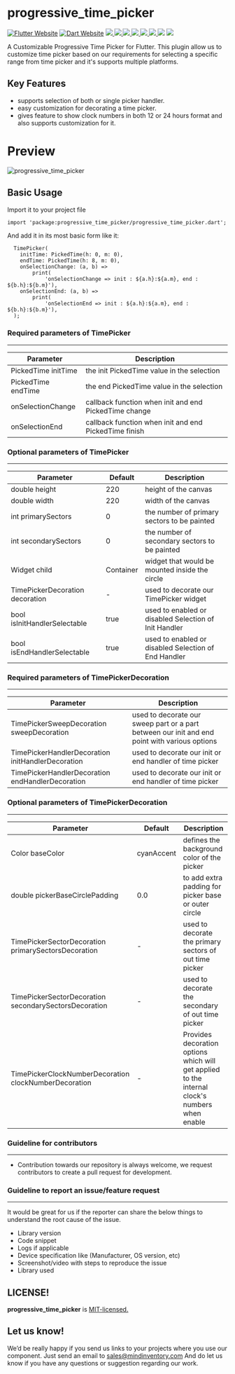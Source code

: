 # progressive_time_picker

<a href="https://flutter.dev/"><img src="https://img.shields.io/badge/flutter-website-deepskyblue.svg" alt="Flutter Website"></a>
<a href="https://dart.dev"><img src="https://img.shields.io/badge/dart-website-deepskyblue.svg" alt="Dart Website"></a>
<a href="https://developer.android.com" style="pointer-events: stroke;" target="_blank">
<img src="https://img.shields.io/badge/platform-Android-yellow">
</a>
<a href="https://developer.apple.com/ios/" style="pointer-events: stroke;" target="_blank">
<img src="https://img.shields.io/badge/platform-iOS-yellow">
</a>
<a href="" style="pointer-events: stroke;" target="_blank">
<img src="https://img.shields.io/badge/platform-Web-yellow">
</a>
<a href="" style="pointer-events: stroke;" target="_blank">
<img src="https://img.shields.io/badge/platform-Mac-yellow">
</a>
<a href="" style="pointer-events: stroke;" target="_blank">
<img src="https://img.shields.io/badge/platform-Linux-yellow">
</a>
<a href="" style="pointer-events: stroke;" target="_blank">
<img src="https://img.shields.io/badge/platform-Windows-yellow">
</a>
<a href="https://www.codacy.com/gh/mohit-chauhan-mi/progressive_time_picker/dashboard?utm_source=github.com&amp;utm_medium=referral&amp;utm_content=mohit-chauhan-mi/progressive_time_picker&amp;utm_campaign=Badge_Grade"><img src="https://app.codacy.com/project/badge/Grade/dc683c9cc61b499fa7cdbf54e4d9ff35"/></a>
<a href="https://github.com/Mindinventory/progressive_time_picker/blob/master/LICENSE" style="pointer-events: stroke;" target="_blank">
<img src="https://img.shields.io/github/license/Mindinventory/progressive_time_picker"></a>


A Customizable Progressive Time Picker for Flutter.
This plugin allow us to customize time picker based on our requirements for selecting a specific range from time picker and it's supports multiple platforms.

## Key Features
* supports selection of both or single picker handler.
* easy customization for decorating a time picker.
* gives feature to show clock numbers in both 12 or 24 hours format and also supports customization for it.

# Preview
![progressive_time_picker](https://github.com/Mindinventory/progressive_time_picker/blob/master/assets/timepicker.gif)

## Basic Usage

Import it to your project file

```
import 'package:progressive_time_picker/progressive_time_picker.dart';
```

And add it in its most basic form like it:
```
  TimePicker(
    initTime: PickedTime(h: 0, m: 0),
    endTime: PickedTime(h: 8, m: 0),
    onSelectionChange: (a, b) =>
        print(
            'onSelectionChange => init : ${a.h}:${a.m}, end : ${b.h}:${b.m}'),
    onSelectionEnd: (a, b) =>
        print(
            'onSelectionEnd => init : ${a.h}:${a.m}, end : ${b.h}:${b.m}'),
  );
```

### Required parameters of TimePicker
------------
| Parameter |  Description  |
| ------------ |  ------------ |
| PickedTime initTime | the init PickedTime value in the selection |
| PickedTime endTime | the end PickedTime value in the selection |
| onSelectionChange  | callback function when init and end PickedTime change |
| onSelectionEnd | callback function when init and end PickedTime finish |

### Optional parameters of TimePicker
------------
| Parameter |  Default | Description  |
| ------------ | ------------ | ------------ |
| double height | 220 | height of the canvas |
| double width | 220 | width of the canvas |
| int primarySectors | 0 | the number of primary sectors to be painted |
| int secondarySectors | 0 | the number of secondary sectors to be painted |
| Widget child | Container | widget that would be mounted inside the circle |
| TimePickerDecoration decoration | - | used to decorate our TimePicker widget |
| bool isInitHandlerSelectable | true | used to enabled or disabled Selection of Init Handler |
| bool isEndHandlerSelectable | true | used to enabled or disabled Selection of End Handler |

### Required parameters of TimePickerDecoration
------------
| Parameter |  Description  |
| ------------ | ------------ |
| TimePickerSweepDecoration sweepDecoration | used to decorate our sweep part or a part between our init and end point with various options |
| TimePickerHandlerDecoration initHandlerDecoration  | used to decorate our init or end handler of time picker |
| TimePickerHandlerDecoration endHandlerDecoration | used to decorate our init or end handler of time picker |

### Optional parameters of TimePickerDecoration
------------
| Parameter |  Default | Description  |
| ------------ | ------------ | ------------ |
| Color baseColor  | cyanAccent | defines the background color of the picker |
| double pickerBaseCirclePadding | 0.0 | to add extra padding for picker base or outer circle|
| TimePickerSectorDecoration primarySectorsDecoration | - | used to decorate the primary sectors of out time picker |
| TimePickerSectorDecoration secondarySectorsDecoration | - | used to decorate the secondary of out time picker |
| TimePickerClockNumberDecoration clockNumberDecoration  | - |  Provides decoration options which will get applied to the internal clock's numbers when enable |


### Guideline for contributors
------------
* Contribution towards our repository is always welcome, we request contributors to create a pull request for development.

### Guideline to report an issue/feature request
------------
It would be great for us if the reporter can share the below things to understand the root cause of the issue.

* Library version
* Code snippet
* Logs if applicable
* Device specification like (Manufacturer, OS version, etc)
* Screenshot/video with steps to reproduce the issue
* Library used

LICENSE!
------------
**progressive_time_picker** is [MIT-licensed.](https://github.com/Mindinventory/progressive_time_picker/blob/master/LICENSE)

Let us know!
------------
We’d be really happy if you send us links to your projects where you use our component. Just send an email to sales@mindinventory.com And do let us know if you have any questions or suggestion regarding our work.
